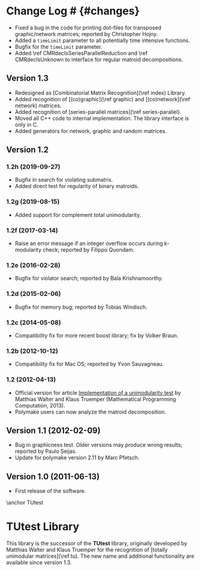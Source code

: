 # Change Log # {#changes}

  - Fixed a bug in the code for printing dot-files for transposed graphic/network matrices; reported by Christopher Hojny.
  - Added a `timeLimit` parameter to all potentially time intensive functions.
  - Bugfix for the `timeLimit` parameter.
  - Added \ref CMRdecIsSeriesParallelReduction and \ref CMRdecIsUnknown to interface for regular matroid decompositions.

## Version 1.3 ##

  - Redesigned as [Combinatorial Matrix Recognition](\ref index) Library.
  - Added recognition of [(co)graphic](\ref graphic) and [(co)network](\ref network) matrices.
  - Added recognition of [series-parallel matrices](\ref series-parallel).
  - Moved all C++ code to internal implementation. The library interface is only in C.
  - Added generators for network, graphic and random matrices.

## Version 1.2 ##

### 1.2h (2019-09-27) ###

  - Bugfix in search for violating submatrix.
  - Added direct test for regularity of binary matroids.

### 1.2g (2019-08-15) ###

  - Added support for complement total unimodularity.

### 1.2f (2017-03-14) ###

  - Raise an error message if an integer overflow occurs during k-modularity check; reported by Filippo Quondam.

### 1.2e (2016-02-28) ###

  - Bugfix for violator search; reported by Bala Krishnamoorthy.

### 1.2d (2015-02-06) ###

  - Bugfix for memory bug; reported by Tobias Windisch.

### 1.2c (2014-05-08) ###

  - Compatibility fix for more recent boost library; fix by Volker Braun.

### 1.2b (2012-10-12) ###

  - Compatibility fix for Mac OS; reported by Yvon Sauvagneau.

### 1.2 (2012-04-13) ###

  - Official version for article [Implementation of a unimodularity test](https://doi.org/10.1007/s12532-012-0048-x) by Matthias Walter and Klaus Truemper (Mathematical Programming Computation, 2013).
  - Polymake users can now analyze the matroid decomposition.

## Version 1.1 (2012-02-09) ##

  - Bug in graphicness test. Older versions may produce wrong results; reported by Paulo Seijas.
  - Update for polymake version 2.11 by Marc Pfetsch.
  
## Version 1.0 (2011-06-13) ##

  - First release of the software.

\anchor TUtest
# TUtest Library #

This library is the successor of the **TUtest** library, originally developed by Matthias Walter and Klaus Truemper for the recognition of [totally unimodular matrices](\ref tu).
The new name and additional functionality are available since version 1.3.
